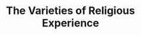---
"\uFEFFauthor_sort": James, William
authors: William James
comments: ''
cover: "/Users/Raman/Calibre Library/William James/The Varieties of Religious Experience
  (55)/cover.jpg"
formats: mobi
id: '55'
identifiers: ''
isbn: ''
languages: ''
library_name: Calibre Library
pubdate: '0101-01-01T09:00:00+09:00'
publisher: ''
rating: ''
series: ''
series_index: '1.0'
size: '939784'
tags: ''
timestamp: '0101-01-01T09:00:00+09:00'
title: The Varieties of Religious Experience
title_sort: Varieties of Religious Experience, The
uuid: 2cf3be39-775a-4e4a-bb9f-7a6941dedcf0
"#format": MOBI
layout: book
link: false
---